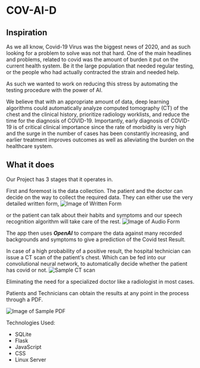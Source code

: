 # COV-AI-D

## Inspiration
As we all know, Covid-19 Virus was the biggest news of 2020, and as such looking for a problem to solve was not that hard. 
One of the main headlines and problems, related to covid was the amount of burden it put on the current health system. Be it the large population that needed regular testing, or the people who had actually contracted the strain and needed help.

As such we wanted to work on reducing this stress by automating the testing procedure with the power of AI.

We believe that with an appropriate amount of data, deep learning algorithms could automatically analyze computed tomography (CT) of the chest and the clinical history, prioritize radiology worklists, and reduce the time for the diagnosis of COVID-19.
Importantly, early diagnosis of COVID-19 is of critical clinical importance since the rate of morbidity is very high and the surge in the number of cases has been constantly increasing, and earlier treatment improves outcomes as well as alleviating the burden on the healthcare system.

## What it does
Our Project has 3 stages that it operates in.

First and foremost is the data collection. The patient and the doctor can decide on the way to collect the required data. They can either use the very detailed written form, 
![Image of Written Form](https://github.com/arshreality/COV-AI-D/images/data-form.png)

or the patient can talk about their habits and symptoms and our speech recognition algorithm will take care of the rest.
![Image of Audio Form](https://github.com/arshreality/COV-AI-D/images/audio_form.png)

The app then uses  _**OpenAI**_ to compare the data against many recorded backgrounds and symptoms to give a prediction of the Covid test Result.
 
In case of a high probability of a positive result, the hospital technician can issue a CT scan of the patient's chest. Which can be fed into our convolutional neural network, to automatically decide whether the patient has covid or not. 
![Sample CT scan](https://github.com/arshreality/COV-AI-D/images/CTscan.png)


Eliminating the need for a specialized doctor like a radiologist in most cases.

Patients and Technicians can obtain the results at any point in the process through a PDF.

![Image of Sample PDF](https://github.com/arshreality/COV-AI-D/images/sample-Email.png)

Technologies Used:
- SQLite
- Flask
- JavaScript
- CSS
- Linux Server
